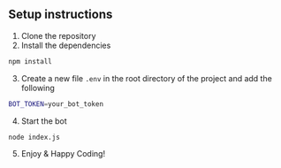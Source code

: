 ## Setup instructions

1. Clone the repository
2. Install the dependencies

```bash
npm install
```

3. Create a new file `.env` in the root directory of the project and add the following

```bash
BOT_TOKEN=your_bot_token
```

4. Start the bot

```bash
node index.js
```

5. Enjoy & Happy Coding!
